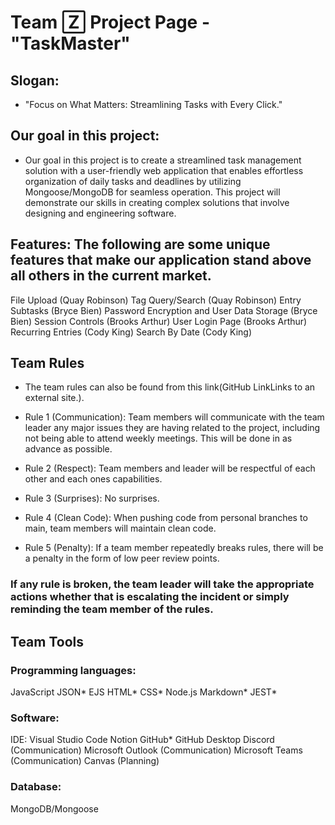 # Team 🅉 Project Page - "TaskMaster"
## Slogan: 
 - "Focus on What Matters: Streamlining Tasks with Every Click."
## Our goal in this project: 
 - Our goal in this project is to create a streamlined task management solution with a user-friendly web application that enables effortless organization of daily tasks and deadlines by utilizing Mongoose/MongoDB for seamless operation. This project will demonstrate our skills in creating complex solutions that involve designing and engineering software. 

## Features: The following are some unique features that make our application stand above all others in the current market.
File Upload (Quay Robinson)
Tag Query/Search (Quay Robinson)
Entry Subtasks (Bryce Bien)
Password Encryption and User Data Storage (Bryce Bien)
Session Controls (Brooks Arthur)
User Login Page (Brooks Arthur)
Recurring Entries (Cody King)
Search By Date (Cody King)

## Team Rules
- The team rules can also be found from this link(GitHub LinkLinks to an external site.). 

 - Rule 1 (Communication): Team members will communicate with the team leader any major issues they are having related to the project, including not being able to attend weekly meetings. This will be done in as advance as possible.
 - Rule 2 (Respect): Team members and leader will be respectful of each other and each ones capabilities. 
 - Rule 3 (Surprises): No surprises.
 - Rule 4 (Clean Code): When pushing code from personal branches to main, team members will maintain clean code. 
 - Rule 5 (Penalty): If a team member repeatedly breaks rules, there will be a penalty in the form of low peer review points.
### If any rule is broken, the team leader will take the appropriate actions whether that is escalating the incident or simply reminding the team member of the rules. 

 

## Team Tools
### Programming languages:
JavaScript
JSON*
EJS
HTML*
CSS*
Node.js
Markdown*
JEST*
 

### Software: 
IDE: Visual Studio Code
Notion
GitHub*
GitHub Desktop
Discord (Communication)
Microsoft Outlook (Communication)
Microsoft Teams (Communication)
Canvas (Planning)
 

### Database:
MongoDB/Mongoose 
